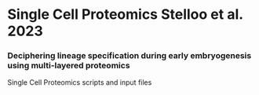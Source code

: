 # Single Cell Proteomics Stelloo et al. 2023
### Deciphering lineage specification during early embryogenesis using multi-layered proteomics

Single Cell Proteomics scripts and input files
